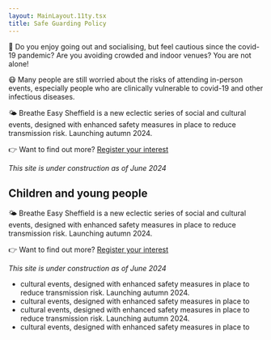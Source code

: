 ```yaml
---
layout: MainLayout.11ty.tsx
title: Safe Guarding Policy
---
```




💃 Do you enjoy going out and socialising, but feel cautious since the
covid-19 pandemic? Are you avoiding crowded and indoor venues? You are
not alone!

😷 Many people are still worried about the risks of attending
in-person events, especially people who are clinically vulnerable to
covid-19 and other infectious diseases.

🌤️ Breathe Easy Sheffield is a new eclectic series of social and
cultural events, designed with enhanced safety measures in place to
reduce transmission risk. Launching autumn 2024.

👉 Want to find out more? [Register your interest](http://eepurl.com/iQfyS2)

*This site is under construction as of June 2024*

## Children and young people


🌤️ Breathe Easy Sheffield is a new eclectic series of social and
cultural events, designed with enhanced safety measures in place to
reduce transmission risk. Launching autumn 2024.

👉 Want to find out more? [Register your interest](http://eepurl.com/iQfyS2)

*This site is under construction as of June 2024*

- cultural events, designed with enhanced safety measures in place to
reduce transmission risk. Launching autumn 2024.
- cultural events, designed with enhanced safety measures in place to
- cultural events, designed with enhanced safety measures in place to
reduce transmission risk. Launching autumn 2024.
- cultural events, designed with enhanced safety measures in place to

